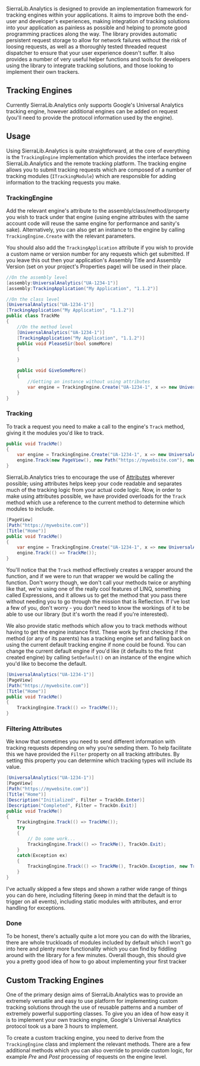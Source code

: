 SierraLib.Analytics is designed to provide an implementation framework for tracking engines within your applications. It aims to improve both the end-user and developer's experiences, making integration of tracking solutions into your application as painless as possible and helping to promote good programming practices along the way.
The library provides automatic persistent request storage to allow for network failures without the risk of loosing requests, as well as a thoroughly tested threaded request dispatcher to ensure that your user experience doesn't suffer. It also provides a number of very useful helper functions and tools for developers using the library to integrate tracking solutions, and those looking to implement their own trackers.

## Tracking Engines
Currently SierraLib.Analytics only supports Google's Universal Analytics tracking engine, however additional engines can be added on request (you'll need to provide the protocol information used by the engine).

## Usage
Using SierraLib.Analytics is quite straightforward, at the core of everything is the `TrackingEngine` implementation which provides the interface between SierraLib.Analytics and the remote tracking platform. The tracking engine allows you to submit tracking requests which are composed of a number of tracking modules (`ITrackingModule`) which are responsible for adding information to the tracking requests you make.

### TrackingEngine
Add the relevant engine's attribute to the assembly/class/method/property you wish to track under that engine (using engine attributes with the same account code will reuse the same engine for performance and sanity's sake). Alternatively, you can also get an instance to the engine by calling `TrackingEngine.Create` with the relevant parameters.

You should also add the `TrackingApplication` attribute if you wish to provide a custom name or version number for any requests which get submitted. If you leave this out then your application's Assembly Title and Assembly Version (set on your project's Properties page) will be used in their place.

```csharp
//On the assembly level
[assembly:UniversalAnalytics("UA-1234-1")]
[assembly:TrackingApplication("My Application", "1.1.2")]

//On the class level
[UniversalAnalytics("UA-1234-1")]
[TrackingApplication("My Application", "1.1.2")]
public class TrackMe
{
    //On the method level
    [UniversalAnalytics("UA-1234-1")]
    [TrackingApplication("My Application", "1.1.2")]
    public void PleaseSir(bool someMore)
    {

    }

    public void GiveSomeMore()
    {
        //Getting an instance without using attributes
        var engine = TrackingEngine.Create("UA-1234-1", x => new UniversalAnalytics(x));
    }
}
```

### Tracking
To track a request you need to make a call to the engine's `Track` method, giving it the modules you'd like to track. 

```csharp
public void TrackMe()
{
    var engine = TrackingEngine.Create("UA-1234-1", x => new UniversalAnalytics(x));
    engine.Track(new PageView(), new Path("https://mywebsite.com"), new Title("Home"));
}
```

SierraLib.Analytics tries to encourage the use of [Attributes](http://msdn.microsoft.com/en-us/library/z0w1kczw%28v%3Dvs.80%29.aspx) wherever possible; using attributes helps keep your code readable and separates much of the tracking logic from your actual code logic. Now, in order to make using attributes possible, we have provided overloads for the `Track` method which use a reference to the current method to determine which modules to include.

```csharp
[PageView]
[Path("https://mywebsite.com")]
[Title("Home")]
public void TrackMe()
{
    var engine = TrackingEngine.Create("UA-1234-1", x => new UniversalAnalytics(x));
    engine.Track(() => TrackMe());
}
```

You'll notice that the `Track` method effectively creates a wrapper around the function, and if we were to run that wrapper we would be calling the function. Don't worry though, we don't call your methods twice or anything like that, we're using one of the really cool features of LINQ, something called Expressions, and it allows us to get the method that you pass there without needing you to go through the mission that is Reflection. If I've lost a few of you, don't worry - you don't need to know the workings of it to be able to use our library (but it's worth the read if you're interested).

We also provide static methods which allow you to track methods without having to get the engine instance first. These work by first checking if the method (or any of its parents) has a tracking engine set and falling back on using the current default tracking engine if none could be found. You can change the current default engine if you'd like (it defaults to the first created engine) by calling `SetDefault()` on an instance of the engine which you'd like to become the default.

```csharp
[UniversalAnalytics("UA-1234-1")]
[PageView]
[Path("https://mywebsite.com")]
[Title("Home")]
public void TrackMe()
{
    TrackingEngine.Track(() => TrackMe());
}
```

### Filtering Attributes
We know that sometimes you need to send different information with tracking requests depending on why you're sending them. To help facilitate this we have provided the `Filter` property on all tracking attributes. By setting this property you can determine which tracking types will include its value.

```csharp
[UniversalAnalytics("UA-1234-1")]
[PageView]
[Path("https://mywebsite.com")]
[Title("Home")]
[Description("Initialized", Filter = TrackOn.Enter)]
[Description("Completed", Filter = TrackOn.Exit)]
public void TrackMe()
{
    TrackingEngine.Track(() => TrackMe());
    try
    {
        // Do some work...
        TrackingEngine.Track(() => TrackMe(), TrackOn.Exit);
    }
    catch(Exception ex)
    {
        TrackingEngine.Track(() => TrackMe(), TrackOn.Exception, new TrackedException(ex));
    }
}
```

I've actually skipped a few steps and shown a rather wide range of things you can do here, including filtering (keep in mind that the default is to trigger on all events), including static modules with attributes, and error handling for exceptions.

### Done
To be honest, there's actually quite a lot more you can do with the libraries, there are whole truckloads of modules included by default which I won't go into here and plenty more functionality which you can find by fiddling around with the library for a few minutes. Overall though, this should give you a pretty good idea of how to go about implementing your first tracker

## Custom Tracking Engines
One of the primary design aims of SierraLib.Analytics was to provide an extremely versatile and easy to use platform for implementing custom tracking solutions through the use of reusable patterns and a number of extremely powerful supporting classes. To give you an idea of how easy it is to implement your own tracking engine, Google's Universal Analytics protocol took us a bare 3 hours to implement.

To create a custom tracking engine, you need to derive from the `TrackingEngine` class and implement the relevant methods. There are a few additional methods which you can also override to provide custom logic, for example *Pre* and *Post* processing of requests on the engine level.
